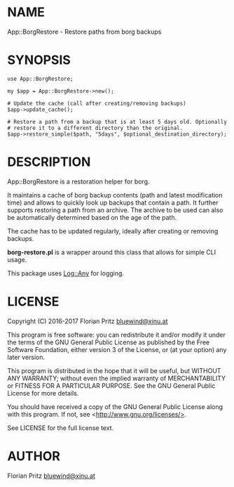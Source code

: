 # NAME

App::BorgRestore - Restore paths from borg backups

# SYNOPSIS

    use App::BorgRestore;

    my $app = App::BorgRestore->new();

    # Update the cache (call after creating/removing backups)
    $app->update_cache();

    # Restore a path from a backup that is at least 5 days old. Optionally
    # restore it to a different directory than the original.
    $app->restore_simple($path, "5days", $optional_destination_directory);

# DESCRIPTION

App::BorgRestore is a restoration helper for borg.

It maintains a cache of borg backup contents (path and latest modification
time) and allows to quickly look up backups that contain a path. It further
supports restoring a path from an archive. The archive to be used can also be
automatically determined based on the age of the path.

The cache has to be updated regularly, ideally after creating or removing
backups.

**borg-restore.pl** is a wrapper around this class that allows for simple CLI
usage.

This package uses [Log::Any](https://metacpan.org/pod/Log::Any) for logging.

# LICENSE

Copyright (C) 2016-2017  Florian Pritz <bluewind@xinu.at>

This program is free software: you can redistribute it and/or modify
it under the terms of the GNU General Public License as published by
the Free Software Foundation, either version 3 of the License, or
(at your option) any later version.

This program is distributed in the hope that it will be useful,
but WITHOUT ANY WARRANTY; without even the implied warranty of
MERCHANTABILITY or FITNESS FOR A PARTICULAR PURPOSE.  See the
GNU General Public License for more details.

You should have received a copy of the GNU General Public License
along with this program.  If not, see &lt;http://www.gnu.org/licenses/>.

See LICENSE for the full license text.

# AUTHOR

Florian Pritz <bluewind@xinu.at>

